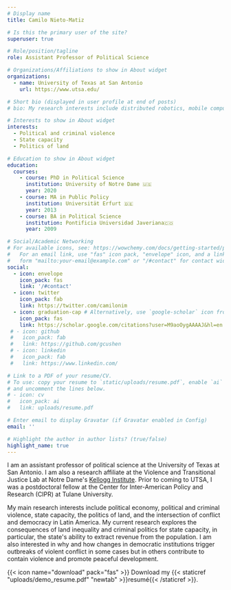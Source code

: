 ```yaml
---
# Display name
title: Camilo Nieto-Matiz

# Is this the primary user of the site?
superuser: true

# Role/position/tagline
role: Assistant Professor of Political Science

# Organizations/Affiliations to show in About widget
organizations:
  - name: University of Texas at San Antonio
    url: https://www.utsa.edu/

# Short bio (displayed in user profile at end of posts)
# bio: My research interests include distributed robotics, mobile computing and programmable matter.

# Interests to show in About widget
interests:
  - Political and criminal violence
  - State capacity
  - Politics of land

# Education to show in About widget
education:
  courses:
    - course: PhD in Political Science
      institution: University of Notre Dame 🇺🇸
      year: 2020
    - course: MA in Public Policy
      institution: Universität Erfurt 🇩🇪
      year: 2013
    - course: BA in Political Science 
      institution: Pontificia Universidad Javeriana🇨🇴
      year: 2009

# Social/Academic Networking
# For available icons, see: https://wowchemy.com/docs/getting-started/page-builder/#icons
#   For an email link, use "fas" icon pack, "envelope" icon, and a link in the
#   form "mailto:your-email@example.com" or "/#contact" for contact widget.
social:
  - icon: envelope
    icon_pack: fas
    link: '/#contact'
  - icon: twitter
    icon_pack: fab
    link: https://twitter.com/camilonim
  - icon: graduation-cap # Alternatively, use `google-scholar` icon from `ai` icon pack
    icon_pack: fas
    link: https://scholar.google.com/citations?user=M9aoOygAAAAJ&hl=en
 # - icon: github
 #   icon_pack: fab
 #   link: https://github.com/gcushen
 # - icon: linkedin
 #   icon_pack: fab
 #   link: https://www.linkedin.com/

# Link to a PDF of your resume/CV.
# To use: copy your resume to `static/uploads/resume.pdf`, enable `ai` icons in `params.toml`,
# and uncomment the lines below.
# - icon: cv
#   icon_pack: ai
#   link: uploads/resume.pdf

# Enter email to display Gravatar (if Gravatar enabled in Config)
email: ''

# Highlight the author in author lists? (true/false)
highlight_name: true
---
```


I am an assistant professor of political science at the University of Texas at San Antonio. I am also a research affiliate at the Violence and Transitional Justice Lab at Notre Dame's [Kellogg Institute](www.ke.com). Prior to coming to UTSA, I was a postdoctoral fellow at the Center for Inter-American Policy and Research (CIPR) at Tulane University. 

My main research interests include political economy, political and criminal violence, state capacity, the politics of land, and the intersection of conflict and democracy in Latin America. My current research explores the consequences of land inequality and criminal politics for state capacity, in particular, the state's ability to extract revenue from the population. I am also interested in why and how changes in democratic institutions trigger outbreaks of violent conflict in some cases but in others contribute to contain violence and promote peaceful development. 


{{< icon name="download" pack="fas" >}} Download my {{< staticref "uploads/demo_resume.pdf" "newtab" >}}resumé{{< /staticref >}}.
